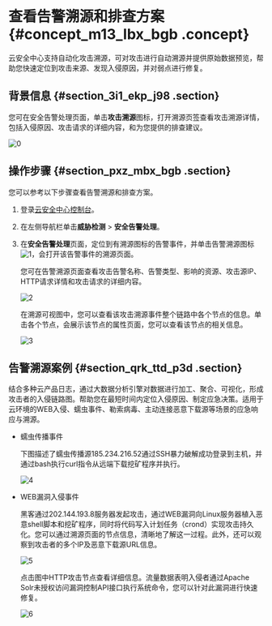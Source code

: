 # 查看告警溯源和排查方案 {#concept_m13_lbx_bgb .concept}

云安全中心支持自动化攻击溯源，可对攻击进行自动溯源并提供原始数据预览，帮助您快速定位到攻击来源、发现入侵原因，并对弱点进行修复。

## 背景信息 {#section_3i1_ekp_j98 .section}

您可在安全告警处理页面，单击**攻击溯源**图标，打开溯源页签查看攻击溯源详情，包括入侵原因、攻击请求的详细内容，和为您提供的排查建议。

![0](http://static-aliyun-doc.oss-cn-hangzhou.aliyuncs.com/assets/img/78657/156453562051010_zh-CN.png)

## 操作步骤 {#section_pxz_mbx_bgb .section}

您可以参考以下步骤查看告警溯源和排查方案。

1.  登录[云安全中心控制台](https://yundun.console.aliyun.com/?p=sas)。
2.  在左侧导航栏单击**威胁检测** \> **安全告警处理**。
3.  在**安全告警处理**页面，定位到有溯源图标的告警事件，并单击告警溯源图标![1](http://static-aliyun-doc.oss-cn-hangzhou.aliyuncs.com/assets/img/78657/156453562048510_zh-CN.png)，会打开该告警事件的溯源页面。

    您可在告警溯源页面查看攻击告警名称、告警类型、影响的资源、攻击源IP、HTTP请求详情和攻击请求的详细内容。

    ![2](http://static-aliyun-doc.oss-cn-hangzhou.aliyuncs.com/assets/img/78657/156453562051012_zh-CN.png)

    在溯源可视图中，您可以查看该攻击溯源事件整个链路中各个节点的信息。单击各个节点，会展示该节点的属性页面，您可以查看该节点的相关信息。

    ![3](http://static-aliyun-doc.oss-cn-hangzhou.aliyuncs.com/assets/img/78657/156453562151013_zh-CN.png)


## 告警溯源案例 {#section_qrk_ttd_p3d .section}

结合多种云产品日志，通过大数据分析引擎对数据进行加工、聚合、可视化，形成攻击者的入侵链路图。帮助您在最短时间内定位入侵原因、制定应急决策。适用于云环境的WEB入侵、蠕虫事件、勒索病毒、主动连接恶意下载源等场景的应急响应与溯源。

-   蠕虫传播事件

    下图描述了蠕虫传播源185.234.216.52通过SSH暴力破解成功登录到主机，并通过bash执行curl指令从远端下载挖矿程序并执行。

    ![4](http://static-aliyun-doc.oss-cn-hangzhou.aliyuncs.com/assets/img/78657/156453562145771_zh-CN.png)

-   WEB漏洞入侵事件

    黑客通过202.144.193.8服务器发起攻击，通过WEB漏洞向Linux服务器植入恶意shell脚本和挖矿程序，同时将代码写入计划任务（crond）实现攻击持久化。您可以通过溯源页面的节点信息，清晰地了解这一过程。此外，还可以观察到攻击者的多个IP及恶意下载源URL信息。

    ![5](http://static-aliyun-doc.oss-cn-hangzhou.aliyuncs.com/assets/img/78657/156453562145773_zh-CN.png)

    点击图中HTTP攻击节点查看详细信息。流量数据表明入侵者通过Apache Solr未授权访问漏洞控制API接口执行系统命令，您可以针对此漏洞进行快速修复。

    ![6](http://static-aliyun-doc.oss-cn-hangzhou.aliyuncs.com/assets/img/78657/156453562145774_zh-CN.png)


